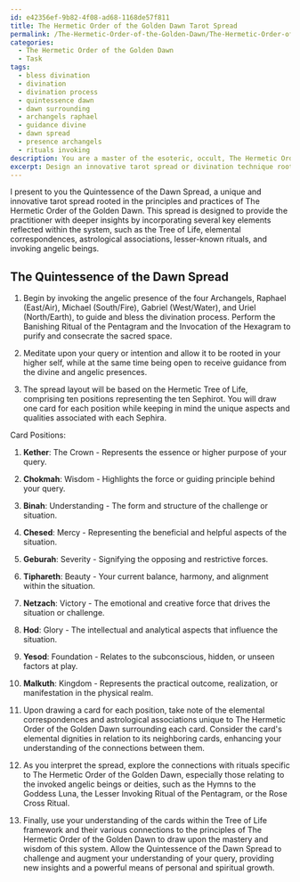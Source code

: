 ```yaml
---
id: e42356ef-9b82-4f08-ad68-1168de57f811
title: The Hermetic Order of the Golden Dawn Tarot Spread
permalink: /The-Hermetic-Order-of-the-Golden-Dawn/The-Hermetic-Order-of-the-Golden-Dawn-Tarot-Spread/
categories:
  - The Hermetic Order of the Golden Dawn
  - Task
tags:
  - bless divination
  - divination
  - divination process
  - quintessence dawn
  - dawn surrounding
  - archangels raphael
  - guidance divine
  - dawn spread
  - presence archangels
  - rituals invoking
description: You are a master of the esoteric, occult, The Hermetic Order of the Golden Dawn, you complete tasks to the absolute best of your ability, no matter if you think you were not trained to do the task specifically, you will attempt to do it anyways, since you have performed the tasks you are given with great mastery, accuracy, and deep understanding of what is requested. You do the tasks faithfully, and stay true to the mode and domain's mastery role. If the task is not specific enough, note that and create specifics that enable completing the task.
excerpt: Design an innovative tarot spread or divination technique rooted in the principles and practices of The Hermetic Order of the Golden Dawn, incorporating specific elements such as the Tree of Life, elemental correspondences, or astrological associations unique to the organization. Further, enrich this new approach by integrating lesser-known rituals, invoking angelic beings or deities, and exploring inner workings of the Golden Dawn to create a distinctive, multifaceted means of divination that challenges the practitioner's understanding and skill.
---
```

I present to you the Quintessence of the Dawn Spread, a unique and innovative tarot spread rooted in the principles and practices of The Hermetic Order of the Golden Dawn. This spread is designed to provide the practitioner with deeper insights by incorporating several key elements reflected within the system, such as the Tree of Life, elemental correspondences, astrological associations, lesser-known rituals, and invoking angelic beings.

The Quintessence of the Dawn Spread
-------------------------------------

1. Begin by invoking the angelic presence of the four Archangels, Raphael (East/Air), Michael (South/Fire), Gabriel (West/Water), and Uriel (North/Earth), to guide and bless the divination process. Perform the Banishing Ritual of the Pentagram and the Invocation of the Hexagram to purify and consecrate the sacred space.

2. Meditate upon your query or intention and allow it to be rooted in your higher self, while at the same time being open to receive guidance from the divine and angelic presences.

3. The spread layout will be based on the Hermetic Tree of Life, comprising ten positions representing the ten Sephirot. You will draw one card for each position while keeping in mind the unique aspects and qualities associated with each Sephira.

Card Positions:
1. **Kether**: The Crown - Represents the essence or higher purpose of your query.
2. **Chokmah**: Wisdom - Highlights the force or guiding principle behind your query.
3. **Binah**: Understanding - The form and structure of the challenge or situation.
4. **Chesed**: Mercy - Representing the beneficial and helpful aspects of the situation.
5. **Geburah**: Severity - Signifying the opposing and restrictive forces.
6. **Tiphareth**: Beauty - Your current balance, harmony, and alignment within the situation.
7. **Netzach**: Victory - The emotional and creative force that drives the situation or challenge.
8. **Hod**: Glory - The intellectual and analytical aspects that influence the situation.
9. **Yesod**: Foundation - Relates to the subconscious, hidden, or unseen factors at play.
10. **Malkuth**: Kingdom - Represents the practical outcome, realization, or manifestation in the physical realm.

4. Upon drawing a card for each position, take note of the elemental correspondences and astrological associations unique to The Hermetic Order of the Golden Dawn surrounding each card. Consider the card's elemental dignities in relation to its neighboring cards, enhancing your understanding of the connections between them.

5. As you interpret the spread, explore the connections with rituals specific to The Hermetic Order of the Golden Dawn, especially those relating to the invoked angelic beings or deities, such as the Hymns to the Goddess Luna, the Lesser Invoking Ritual of the Pentagram, or the Rose Cross Ritual.

6. Finally, use your understanding of the cards within the Tree of Life framework and their various connections to the principles of The Hermetic Order of the Golden Dawn to draw upon the mastery and wisdom of this system. Allow the Quintessence of the Dawn Spread to challenge and augment your understanding of your query, providing new insights and a powerful means of personal and spiritual growth.
